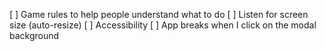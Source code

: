 [ ] Game rules to help people understand what to do
[ ] Listen for screen size (auto-resize)
[ ] Accessibility
[ ] App breaks when I click on the modal background